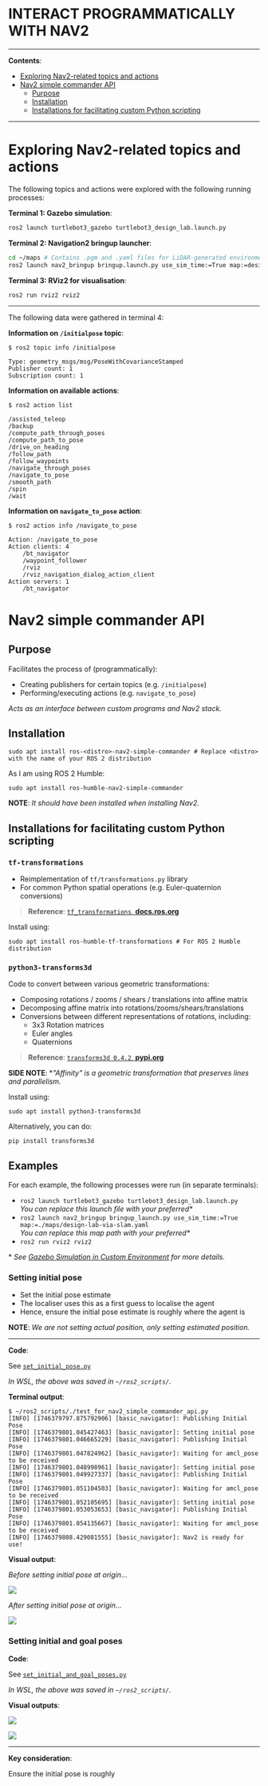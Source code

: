 <h1>INTERACT PROGRAMMATICALLY WITH NAV2</h1>

---

**Contents**:

- [Exploring Nav2-related topics and actions](#exploring-nav2-related-topics-and-actions)
- [Nav2 simple commander API](#nav2-simple-commander-api)
	- [Purpose](#purpose)
	- [Installation](#installation)
	- [Installations for facilitating custom Python scripting](#installations-for-facilitating-custom-python-scripting)

---

# Exploring Nav2-related topics and actions
The following topics and actions were explored with the following running processes:

**Terminal 1: Gazebo simulation**:

```sh
ros2 launch turtlebot3_gazebo turtlebot3_design_lab.launch.py
```

**Terminal 2: Navigation2 bringup launcher**:

```sh
cd ~/maps # Contains .pgm and .yaml files for LiDAR-generated environment maps
ros2 launch nav2_bringup bringup.launch.py use_sim_time:=True map:=design-lab-via-slam.yaml
```

**Terminal 3: RViz2 for visualisation**:

```
ros2 run rviz2 rviz2
```

---

The following data were gathered in terminal 4:

**Information on `/initialpose` topic**:

```
$ ros2 topic info /initialpose

Type: geometry_msgs/msg/PoseWithCovarianceStamped
Publisher count: 1
Subscription count: 1
```

**Information on available actions**:

```
$ ros2 action list

/assisted_teleop
/backup
/compute_path_through_poses
/compute_path_to_pose
/drive_on_heading
/follow_path
/follow_waypoints
/navigate_through_poses
/navigate_to_pose
/smooth_path
/spin
/wait
```

**Information on `navigate_to_pose` action**:

```
$ ros2 action info /navigate_to_pose

Action: /navigate_to_pose
Action clients: 4
    /bt_navigator
    /waypoint_follower
    /rviz
    /rviz_navigation_dialog_action_client
Action servers: 1
    /bt_navigator
```

# Nav2 simple commander API
## Purpose
Facilitates the process of (programmatically):

- Creating publishers for certain topics (e.g. `/initialpose`)
- Performing/executing actions (e.g. `navigate_to_pose`)

*Acts as an interface between custom programs and Nav2 stack.*

## Installation
```
sudo apt install ros-<distro>-nav2-simple-commander # Replace <distro> with the name of your ROS 2 distribution
```

As I am using ROS 2 Humble:

```
sudo apt install ros-humble-nav2-simple-commander
```

**NOTE**: *It should have been installed when installing Nav2.*

## Installations for facilitating custom Python scripting
### `tf-transformations`
- Reimplementation of `tf/transformations.py` library
- For common Python spatial operations (e.g. Euler-quaternion conversions)
 
> **Reference**: [`tf_transformations`, **docs.ros.org**](https://docs.ros.org/en/ros2_packages/humble/api/tf_transformations/)

Install using:

```
sudo apt install ros-humble-tf-transformations # For ROS 2 Humble distribution
```

### `python3-transforms3d`
Code to convert between various geometric transformations:

- Composing rotations / zooms / shears / translations into affine matrix
- Decomposing affine matrix into rotations/zooms/shears/translations
- Conversions between different representations of rotations, including:
	- 3x3 Rotation matrices
	- Euler angles
	- Quaternions

> **Reference**: [`transforms3d 0.4.2`, **pypi.org**](https://pypi.org/project/transforms3d/)

**SIDE NOTE**: **"Affinity" is a geometric transformation that preserves lines and parallelism.*

Install using:

```
sudo apt install python3-transforms3d
```

Alternatively, you can do:

```
pip install transforms3d
```

## Examples
For each example, the following processes were run (in separate terminals):

- `ros2 launch turtlebot3_gazebo turtlebot3_design_lab.launch.py` <br> *You can replace this launch file with your preferred\**
- `ros2 launch nav2_bringup bringup_launch.py use_sim_time:=True map:=./maps/design-lab-via-slam.yaml` <br> *You can replace this map path with your preferred\**
- `ros2 run rviz2 rviz2`

\* *See [Gazebo Simulation in Custom Environment](./gazebo-simulation-in-custom-environment_using_turtlebot3.md) for more details.*

### Setting initial pose
- Set the initial pose estimate
- The localiser uses this as a first guess to localise the agent
- Hence, ensure the initial pose estimate is roughly where the agent is

**NOTE**: *We are not setting actual position, only setting estimated position.*

---

**Code**:

See [`set_initial_pose.py`](../scripts/set_initial_pose.py)

*In WSL, the above was saved in `~/ros2_scripts/`.*

**Terminal output**:

```
$ ~/ros2_scripts/./test_for_nav2_simple_commander_api.py
[INFO] [1746379797.875792906] [basic_navigator]: Publishing Initial Pose
[INFO] [1746379801.045427463] [basic_navigator]: Setting initial pose
[INFO] [1746379801.046665229] [basic_navigator]: Publishing Initial Pose
[INFO] [1746379801.047824962] [basic_navigator]: Waiting for amcl_pose to be received
[INFO] [1746379801.048998961] [basic_navigator]: Setting initial pose
[INFO] [1746379801.049927337] [basic_navigator]: Publishing Initial Pose
[INFO] [1746379801.051104503] [basic_navigator]: Waiting for amcl_pose to be received
[INFO] [1746379801.052105695] [basic_navigator]: Setting initial pose
[INFO] [1746379801.053053653] [basic_navigator]: Publishing Initial Pose
[INFO] [1746379801.054135667] [basic_navigator]: Waiting for amcl_pose to be received
[INFO] [1746379808.429081555] [basic_navigator]: Nav2 is ready for use!
```

**Visual output**:

*Before setting initial pose at origin*...

![](../media/before-setting-initial-pose-at-origin.png)

*After setting initial pose at origin*...

![](../media/after-setting-initial-pose-at-origin.png)

### Setting initial and goal poses
**Code**:

See [`set_initial_and_goal_poses.py`](../scripts/set_initial_and_goal_poses.py)

*In WSL, the above was saved in `~/ros2_scripts/`.*

**Visual outputs**:

![](../media/navigation-after-setting-initial-and-goal-poses--1.png)

![](../media/navigation-after-setting-initial-and-goal-poses--2.png)

---

**Key consideration**:

Ensure the initial pose is roughly 
